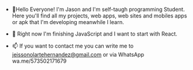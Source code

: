 - 👋Hello Everyone! I'm Jason and I'm self-taugh programming Student. Here you'll find all my projects, web apps, web sites and mobiles apps or apk that I'm developing meanwhile I learn.

- 👀 Right now I'm finishing JavaScript and I want to start with React.
- 📫 If you want to contact me you can write me to jeissonolartehernandez@gmail.com or via WhatsApp wa.me/573502171679

<!---
jasonohdz1501/jasonohdz1501 is a ✨ special ✨ repository because its `README.md` (this file) appears on your GitHub profile.
You can click the Preview link to take a look at your changes.
--->
